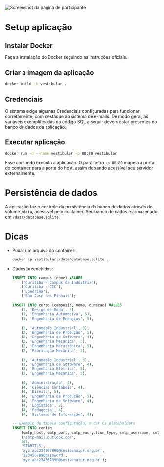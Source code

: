 ![Screenshot da página de participante](https://i.imgur.com/E4N0bZ2.png)

# Setup aplicação
## Instalar Docker
Faça a instalação do Docker seguindo as instruções oficiais.

## Criar a imagem da aplicação
```sh
docker build -t vestibular .
```
## Credenciais
O sistema exige algumas Credenciais configuradas para funcionar corretamente, com destaque ao sistema de e-mails. De modo geral, as variáveis exemplificadas no código SQL a seguir devem estar presentes no banco de dados da aplicação.

## Executar aplicação
```sh
docker run -d --name vestibular -p 80:80 vestibular
```

Esse comando executa a aplicação. O parâmetro `-p 80:80` mapeia a porta do container para a porta do host, assim deixando acessível seu servidor externalmente.

# Persistência de dados
A aplicação faz o controle da persistência do banco de dados através do volume `/data`, acessível pelo container. Seu banco de dados é armazenado em `/data/database.sqlite`.

# Dicas
- Puxar um arquivo do container:
    ```sh
    docker cp vestibular:/data/database.sqlite .
    ```
- Dados preenchidos:
    ```sql
    INSERT INTO campus (nome) VALUES 
        ('Curitiba - Campus da Indústria'),
        ('Curitiba - CIC'),
        ('Londrina'),
        ('São José dos Pinhais');
        
    INSERT INTO curso (campusId, nome, duracao) VALUES
        (1, 'Design de Moda', 2),
        (1, 'Engenharia Automotiva', 5),
        (1, 'Engenharia de Energias', 5),
        
        (2, 'Automação Industrial', 3),
        (2, 'Engenharia de Produção', 5),
        (2, 'Engenharia de Software', 4),
        (2, 'Engenharia Mecânica', 5),
        (2, 'Engenharia Mecatrônica', 5),
        (2, 'Fabricação Mecânica', 3),
        
        (3, 'Automação Industrial', 3),
        (3, 'Engenharia de Software', 4),
        (3, 'Engenharia Elétrica', 5),
        (3, 'Engenharia Mecânica', 5),
        
        (4, 'Administração', 4),
        (4, 'Ciências Contábeis', 4),
        (4, 'Direito', 5),
        (4, 'Engenharia de Produção', 5),
        (4, 'Engenharia de Software', 4),
        (4, 'Logística', 2),
        (4, 'Pedagogia', 4),
        (4, 'Sistemas de Informação', 4);

    -- Exemplo de tabela configuração, mudar os placeholders
    INSERT INTO config 
	    (smtp_host, smtp_port, smtp_encryption_type, smtp_username, smtp_password, smtp_from_address) VALUES
	    ('smtp-mail.outlook.com',
        587,
        'STARTTLS',
        'xyz.abc234567890@sesisenaipr.org.br',
        '1234567890password',
        'xyz.abc234567890@sesisenaipr.org.br');
    ```